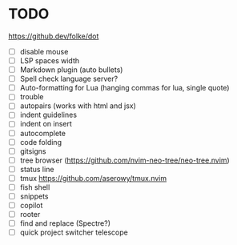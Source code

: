 # TODO

https://github.dev/folke/dot

- [ ] disable mouse
- [ ] LSP spaces width
- [ ] Markdown plugin (auto bullets)
- [ ] Spell check language server?
- [ ] Auto-formatting for Lua (hanging commas for lua, single quote)
- [ ] trouble
- [ ] autopairs (works with html and jsx)
- [ ] indent guidelines
- [ ] indent on insert
- [ ] autocomplete
- [ ] code folding
- [ ] gitsigns
- [ ] tree browser (https://github.com/nvim-neo-tree/neo-tree.nvim)
- [ ] status line
- [ ] tmux https://github.com/aserowy/tmux.nvim
- [ ] fish shell
- [ ] snippets
- [ ] copilot
- [ ] rooter
- [ ] find and replace (Spectre?)
- [ ] quick project switcher telescope
